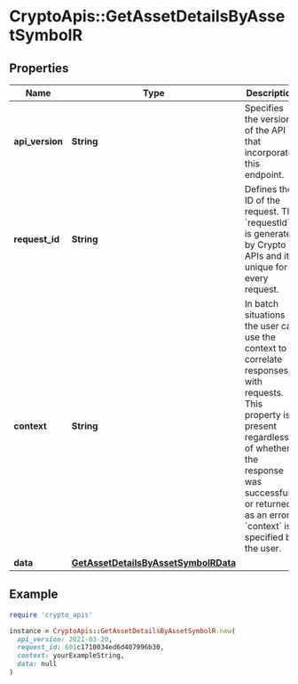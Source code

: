 # CryptoApis::GetAssetDetailsByAssetSymbolR

## Properties

| Name | Type | Description | Notes |
| ---- | ---- | ----------- | ----- |
| **api_version** | **String** | Specifies the version of the API that incorporates this endpoint. |  |
| **request_id** | **String** | Defines the ID of the request. The &#x60;requestId&#x60; is generated by Crypto APIs and it&#39;s unique for every request. |  |
| **context** | **String** | In batch situations the user can use the context to correlate responses with requests. This property is present regardless of whether the response was successful or returned as an error. &#x60;context&#x60; is specified by the user. | [optional] |
| **data** | [**GetAssetDetailsByAssetSymbolRData**](GetAssetDetailsByAssetSymbolRData.md) |  |  |

## Example

```ruby
require 'crypto_apis'

instance = CryptoApis::GetAssetDetailsByAssetSymbolR.new(
  api_version: 2021-03-20,
  request_id: 601c1710034ed6d407996b30,
  context: yourExampleString,
  data: null
)
```


